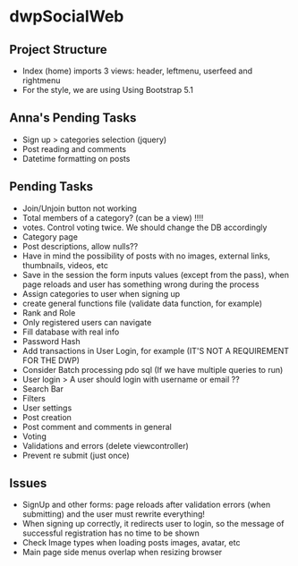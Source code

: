 # dwpSocialWeb

## Project Structure

- Index (home) imports 3 views: header, leftmenu, userfeed and rightmenu
- For the style, we are using Using Bootstrap 5.1

## Anna's Pending Tasks

- Sign up > categories selection (jquery)
- Post reading and comments
- Datetime formatting on posts

## Pending Tasks

- Join/Unjoin button not working
- Total members of a category? (can be a view) !!!!
- votes. Control voting twice. We should change the DB accordingly
- Category page
- Post descriptions, allow nulls??
- Have in mind the possibility of posts with no images, external links, thumbnails, videos, etc
- Save in the session the form inputs values (except from the pass), when page reloads and user has something wrong during the process
- Assign categories to user when signing up
- create general functions file (validate data function, for example)
- Rank and Role
- Only registered users can navigate
- Fill database with real info
- Password Hash
- Add transactions in User Login, for example (IT'S NOT A REQUIREMENT FOR THE DWP)
- Consider Batch processing pdo sql (If we have multiple queries to run)
- User login > A user should login with username or email ??
- Search Bar
- Filters
- User settings
- Post creation
- Post comment and comments in general
- Voting
- Validations and errors (delete viewcontroller)
- Prevent re submit (just once)

## Issues

- SignUp and other forms: page reloads after validation errors (when submitting) and the user must rewrite everything!
- When signing up correctly, it redirects user to login, so the message of successful registration has no time to be shown
- Check Image types when loading posts images, avatar, etc
- Main page side menus overlap when resizing browser
